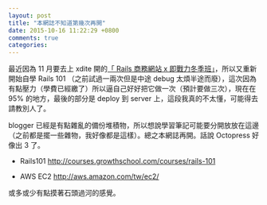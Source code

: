 ```yaml
---
layout: post
title: "本網誌不知道第幾次再開"
date: 2015-10-16 11:22:29 +0800
comments: true
categories:
---
```


最近因為 11 月要去上 xdite 開的[「 Rails 商務網站 x 即戰力冬季班」](http://www.growthschool.com/courses/rails_ecommerce)，所以又重新開始自學 Rails 101 （之前試過一兩次但是中途 debug 太煩半途而廢），這次因為有點壓力（學費已經繳了）所以逼自己好好把它做一次（預計要做三次），現在在 95% 的地方，最後的部分是 deploy 到 server 上，這段我真的不太懂，可能得去請教別人了。

blogger 已經是有點雜亂的備份堆積物，所以想說學習筆記可能要分開放放在這邊（之前都是擺一些雜物，我好像都是這樣）。總之本網誌再開。話說 Octopress 好像出 3 了。

* Rails101
http://courses.growthschool.com/courses/rails-101

* AWS EC2
http://aws.amazon.com/tw/ec2/

或多或少有點摸著石頭過河的感覺。
